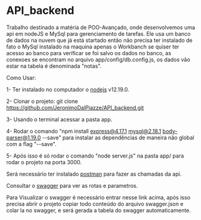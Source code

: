 # API_backend

Trabalho destinado a matéria de POO-Avançado, onde desenvolvemos uma api em nodeJS e MySql para gerenciamento de tarefas. Ele usa um banco de dados na nuvem que já está startado então não precisa ter instalado de fato o MySql instalado na maquina apenas o Workbanch se quiser ter acesso ao banco para verificar se foi salvo os dados no banco, as conexoes se encontram no arquivo app/config/db.config.js, os dados vão estar na tabela é denominada "notas".

Como Usar:

1- Ter instalado no computador o [nodejs](https://nodejs.org/en/download/) v12.19.0.

2- Clonar o projeto: git clone https://github.com/JeronimoDalPiazze/API_backend.git

3- Usando o terminal acessar a pasta app.

4- Rodar o comando "npm install express@4.17.1 mysql@2.18.1 body-parser@1.19.0 --save" para instalar as dependências de maneira não global com a flag "--save".

5- Após isso é só rodar o comando "node server.js" na pasta app/ para rodar o projeto na porta 3000.

Será necessário ter instalado [postman](https://www.postman.com/downloads/) para fazer as chamadas da api.

Consultar o [swagger](https://editor.swagger.io/) para ver as rotas e parametros.

Para Visualizar o swagger é necessário entrar nesse link acima, após isso precisa abrir o projeto copiar todo conteúdo do arquivo swagger.json e colar la no swagger, e será gerada a tabela do swagger automaticamente.

